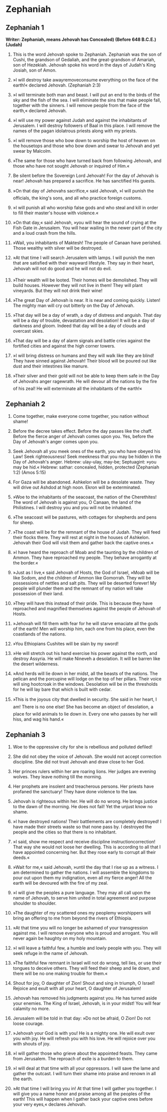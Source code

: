 # Zephaniah

## Zephaniah 1

__Writer: Zephaniah, means Jehovah has Concealed) (Before 648 B.C.E.) (Judah)__

1. This is the word Jehovah spoke to Zephaniah. Zephaniah was the son of Cushi, the grandson of Gedaliah, and the great-grandson of Amariah, son of Hezekiah. Jehovah spoke his word in the days of Judah's King Josiah, son of Amon.

2. »I will destroy take awayremoveconsume everything on the face of the earth!« declared Jehovah. (Zephaniah 2:3)

3. »I will terminate both man and beast. I will put an end to the birds of the sky and the fish of the sea. I will eliminate the sins that make people fall, together with the sinners. I will remove people from the face of the earth,« declared Jehovah.

4. »I will use my power against Judah and against the inhabitants of Jerusalem. I will destroy followers of Baal in this place. I will remove the names of the pagan idolatrous priests along with my priests.

5. »I will remove those who bow down to worship the host of heaven on the housetops and those who bow down and swear to Jehovah and yet swear by Malcolm.

6. »The same for those who have turned back from following Jehovah, and those who have not sought Jehovah or inquired of Him.«

7. Be silent before the Sovereign Lord Jehovah! For the day of Jehovah is near! Jehovah has prepared a sacrifice. He has sanctified His guests.

8. »On that day of Jehovahs sacrifice,« said Jehovah, »I will punish the officials, the king's sons, and all who practice foreign customs.

9. »I will punish all who worship false gods and who steal and kill in order to fill their master's house with violence.«

10. »On that day,« said Jehovah, »you will hear the sound of crying at the Fish Gate in Jerusalem. You will hear wailing in the newer part of the city and a loud crash from the hills.

11. »Wail, you inhabitants of Maktesh! The people of Canaan have perished. Those wealthy with silver will be destroyed.

12. »At that time I will search Jerusalem with lamps. I will punish the men that are satisfied with their wayward lifestyle. They say in their heart, Jehovah will not do good and he will not do evil.

13. »Their wealth will be looted. Their homes will be demolished. They will build houses. However they will not live in them! They will plant vineyards. But they will not drink their wine!

14. »The great Day of Jehovah is near. It is near and coming quickly. Listen! The mighty man will cry out bitterly on the Day of Jehovah.

15. »That day will be a day of wrath, a day of distress and anguish. That day will be a day of trouble, devastation and desolation! It will be a day of darkness and gloom. Indeed that day will be a day of clouds and overcast skies.

16. »That day will be a day of alarm signals and battle cries against the fortified cities and against the high corner towers.

17. »I will bring distress on humans and they will walk like they are blind! They have sinned against Jehovah! Their blood will be poured out like dust and their intestines like manure.

18. »Their silver and their gold will not be able to keep them safe in the Day of Jehovahs anger ragewrath. He will devour all the nations by the fire of his zeal! He will exterminate all the inhabitants of the earth!«

## Zephaniah 2

1. Come together, make everyone come together, you nation without shame!

2. Before the decree takes effect. Before the day passes like the chaff. Before the fierce anger of Jehovah comes upon you. Yes, before the Day of Jehovah's anger comes upon you.

3. Seek Jehovah all you meek ones of the earth, you who have obeyed his Law! Seek righteousness! Seek meekness that you may be hidden in the Day of Jehovah's anger. Hebrew: ulay-ulay, may-be; Septuagint: »you may be hid.« Hebrew: sathar: concealed, hidden, protected (Zephaniah 1:2) (Amos 5:15)

4. For Gaza will be abandoned. Ashkelon will be a desolate waste. They will drive out Ashdod at high noon. Ekron will be exterminated.

5. »Woe to the inhabitants of the seacoast, the nation of the Cherethites! The word of Jehovah is against you, O Canaan, the land of the Philistines. I will destroy you and you will not be inhabited.

6. »The seacoast will be pastures, with cottages for shepherds and pens for sheep.

7. »The coast will be for the remnant of the house of Judah. They will feed their flocks there. They will rest at night in the houses of Ashkelon. Jehovah their God will visit them and gather back the captive ones.«

8. »I have heard the reproach of Moab and the taunting by the children of Ammon. They have reproached my people. They behave arrogantly at the border.«

9. »Just as I live,« said Jehovah of Hosts, the God of Israel, »Moab will be like Sodom, and the children of Ammon like Gomorrah. They will be possessions of nettles and salt pits. They will be deserted forever! My people will plunder them and the remnant of my nation will take possession of their land.

10. »They will have this instead of their pride. This is because they have reproached and magnified themselves against the people of Jehovah of Hosts.

11. »Jehovah will fill them with fear for he will starve emaciate all the gods of the earth! Men will worship him, each one from his place, even the coastlands of the nations.

12. »You Ethiopians Cushites will be slain by my sword!

13. »He will stretch out his hand exercise his power against the north, and destroy Assyria. He will make Nineveh a desolation. It will be barren like the desert wilderness.

14. »And herds will lie down in her midst, all the beasts of the nations. The pelican and the porcupine will lodge on the top of her pillars. Their voice will sing hootcroak in the windows. Desolation will be in the thresholds for he will lay bare that which is built with cedar.

15. »This is the joyous city that dwelled in security. She said in her heart, I am! There is no one else! She has become an object of desolation, a place for wild animals to lie down in. Every one who passes by her will hiss, and wag his hand.«

## Zephaniah 3

1. Woe to the oppressive city for she is rebellious and polluted defiled!

2. She did not obey the voice of Jehovah. She would not accept correction discipline. She did not trust Jehovah and draw close to her God.

3. Her princes rulers within her are roaring lions. Her judges are evening wolves. They leave nothing till the morning.

4. Her prophets are insolent and treacherous persons. Her priests have profaned the sanctuary! They have done violence to the law.

5. Jehovah is righteous within her. He will do no wrong. He brings justice to the dawn of the morning. He does not fail! Yet the unjust know no shame.

6. »I have destroyed nations! Their battlements are completely destroyed! I have made their streets waste so that none pass by. I destroyed the people and the cities so that there is no inhabitant.

7. »I said, show me respect and receive discipline instructioncorrection! That way she would not loose her dwelling. This is according to all that I have appointed concerning her. But they rose early to corrupt all their deeds.«

8. »Wait for me,« said Jehovah, »until the day that I rise up as a witness. I am determined to gather the nations. I will assemble the kingdoms to pour out upon them my indignation, even all my fierce anger! All the earth will be devoured with the fire of my zeal.

9. »I will give the peoples a pure language. They may all call upon the name of Jehovah, to serve him united in total agreement and purpose shoulder to shoulder.

10. »The daughter of my scattered ones my peoplemy worshippers will bring an offering to me from beyond the rivers of Ethiopia.

11. »At that time you will no longer be ashamed of your transgression against me. I will remove everyone who is proud and arrogant. You will never again be haughty on my holy mountain.

12. »I will leave a faithful few, a humble and lowly people with you. They will seek refuge in the name of Jehovah.

13. »The faithful few remnant in Israel will not do wrong, tell lies, or use their tongues to deceive others. They will feed their sheep and lie down, and there will be no one making trouble for them.«

14. Shout for joy, O daughter of Zion! Shout and sing in triumph, O Israel! Rejoice and exult with all your heart, O daughter of Jerusalem!

15. Jehovah has removed his judgments against you. He has turned aside your enemies. The King of Israel, Jehovah, is in your midst! You will fear calamity no more.

16. Jerusalem will be told in that day: »Do not be afraid, O Zion! Do not loose courage.

17. »Jehovah your God is with you! He is a mighty one. He will exult over you with joy. He will refresh you with his love. He will rejoice over you with shouts of joy.

18. »I will gather those who grieve about the appointed feasts. They came from Jerusalem. The reproach of exile is a burden to them.

19. »I will deal at that time with all your oppressors. I will save the lame and gather the outcast. I will turn their shame into praise and renown in all the earth.

20. »At that time I will bring you in! At that time I will gather you together. I will give you a name honor and praise among all the peoples of the earth! This will happen when I gather back your captive ones before your very eyes,« declares Jehovah.

